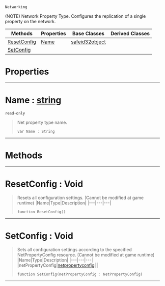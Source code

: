  `Networking`



(NOTE) Network Property Type. Configures the replication of a single property on the network.

|Methods|Properties|Base Classes|Derived Classes|
|---|---|---|---|
|[ ResetConfig](https://plasmaengine.github.io/PlasmaDocs/Plasma1/C++/code_reference/class_reference/netpropertytype.md#resetconfig-void)|[ Name](https://plasmaengine.github.io/PlasmaDocs/Plasma1/C++/code_reference/class_reference/netpropertytype.md#name-plasma-engine-documen)|[safeid32object](https://plasmaengine.github.io/PlasmaDocs/Plasma1/C++/code_reference/class_reference/safeid32object.md)| |
|[ SetConfig](https://plasmaengine.github.io/PlasmaDocs/Plasma1/C++/code_reference/class_reference/netpropertytype.md#setconfig-void)| | | |


 #  Properties


---  
 #  Name : [string](https://plasmaengine.github.io/PlasmaDocs/Plasma1/C++/code_reference/lightning_base_types/string.md)

 `read-only`

> Net property type name.
> ``` lang=cpp, name=Lightning
> var Name : String


---  
 #  Methods


---  
 #  ResetConfig : Void

> Resets all configuration settings. (Cannot be modified at game runtime)
> |Name|Type|Description|
> |---|---|---|
> ``` lang=cpp, name=Lightning
> function ResetConfig()
> ``` 


---  
 #  SetConfig : Void

> Sets all configuration settings according to the specified NetPropertyConfig resource. (Cannot be modified at game runtime)
> |Name|Type|Description|
> |---|---|---|
> |netPropertyConfig|[netpropertyconfig](https://plasmaengine.github.io/PlasmaDocs/Plasma1/C++/code_reference/class_reference/netpropertyconfig.md)| |
> ``` lang=cpp, name=Lightning
> function SetConfig(netPropertyConfig : NetPropertyConfig)
> ``` 


---  
 

 